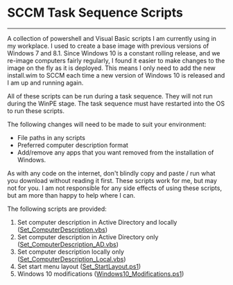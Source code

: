 # SCCM Task Sequence Scripts
------------
A collection of powershell and Visual Basic scripts I am currently using in my workplace. I used to create a base image with previous versions of Windows 7 and 8.1. Since Windows 10 is a constant rolling release, and we re-image computers fairly regularly, I found it easier to make changes to the image on the fly as it is deployed. This means I only need to add the new install.wim to SCCM each time a new version of Windows 10 is released and I am up and running again.

All of these scripts can be run during a task sequence. They will not run during the WinPE stage. The task sequence must have restarted into the OS to run these scripts.

The following changes will need to be made to suit your environment:
- File paths in any scripts
- Preferred computer description format
- Add/remove any apps that you want removed from the installation of Windows.

As with any code on the internet, don't blindly copy and paste / run what you download without reading it first. These scripts work for me, but may not for you. I am not responsible for any side effects of using these scripts, but am more than happy to help where I can.

The following scripts are provided:
1. Set computer description in Active Directory and locally ([Set_ComputerDescription.vbs](https://github.com/jolegape/SCCM-Scripts/blob/master/Task%20Sequence/Set_ComputerDescription.vbs "Set_ComputerDescription.vbs"))
2. Set computer description in Active Directory only ([Set_ComputerDescription_AD.vbs](https://github.com/jolegape/SCCM-Scripts/blob/master/Task%20Sequence/Set_ComputerDescription_AD.vbs "Set_ComputerDescription_AD.vbs"))
3. Set computer description locally only ([Set_ComputerDescription_Local.vbs](https://github.com/jolegape/SCCM-Scripts/blob/master/Task%20Sequence/Set_ComputerDescription_Local.vbs "Set_ComputerDescription_Local.vbs"))
4. Set start menu layout  ([Set_StartLayout.ps1](https://github.com/jolegape/SCCM-Scripts/blob/master/Task%20Sequence/Set_StartLayout.ps1 "Set_StartLayout.ps1"))
5. Windows 10 modifications  ([Windows10_Modifications.ps1](https://github.com/jolegape/SCCM-Scripts/blob/master/Task%20Sequence/Windows10_Modifications.ps1 "Windows10_Modifications.ps1"))
